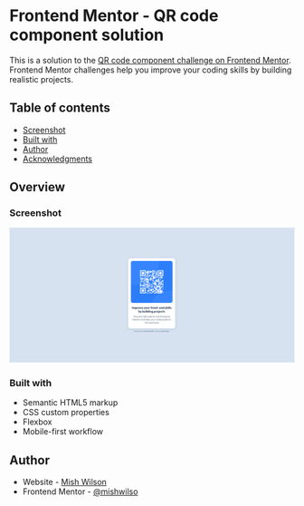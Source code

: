 # Frontend Mentor - QR code component solution

This is a solution to the [QR code component challenge on Frontend Mentor](https://www.frontendmentor.io/challenges/qr-code-component-iux_sIO_H). Frontend Mentor challenges help you improve your coding skills by building realistic projects. 

## Table of contents

- [Screenshot](#screenshot)
- [Built with](#built-with)
- [Author](#author)
- [Acknowledgments](#acknowledgments)

## Overview

### Screenshot

![Screenshot of Solution](./images/screenshot.png)


### Built with

- Semantic HTML5 markup
- CSS custom properties
- Flexbox
- Mobile-first workflow

## Author

- Website - [Mish Wilson](https://mish-portfolio.net/)
- Frontend Mentor - [@mishwilso](https://www.frontendmentor.io/profile/mishwilso)

